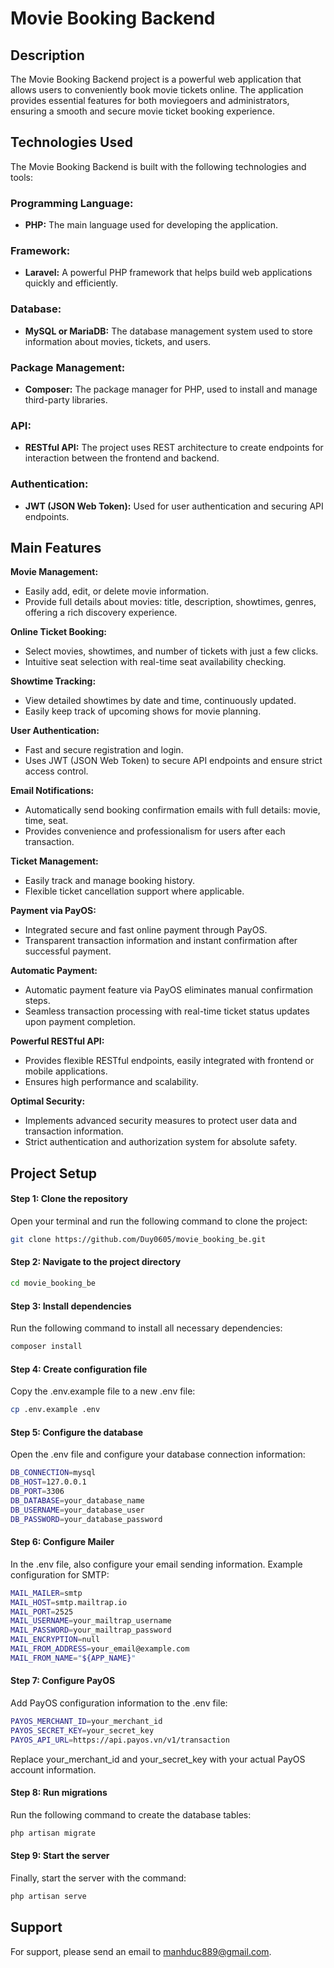 # Movie Booking Backend

## Description
The Movie Booking Backend project is a powerful web application that allows users to conveniently book movie tickets online. The application provides essential features for both moviegoers and administrators, ensuring a smooth and secure movie ticket booking experience.

## Technologies Used
The Movie Booking Backend is built with the following technologies and tools:

### Programming Language:
- **PHP:** The main language used for developing the application.

### Framework:
- **Laravel:** A powerful PHP framework that helps build web applications quickly and efficiently.

### Database:
- **MySQL or MariaDB:** The database management system used to store information about movies, tickets, and users.

### Package Management:
- **Composer:** The package manager for PHP, used to install and manage third-party libraries.

### API:
- **RESTful API:** The project uses REST architecture to create endpoints for interaction between the frontend and backend.

### Authentication:
- **JWT (JSON Web Token):** Used for user authentication and securing API endpoints.

## Main Features
**Movie Management:**
  - Easily add, edit, or delete movie information.
  - Provide full details about movies: title, description, showtimes, genres, offering a rich discovery experience.

**Online Ticket Booking:**
  - Select movies, showtimes, and number of tickets with just a few clicks.
  - Intuitive seat selection with real-time seat availability checking.

**Showtime Tracking:**
  - View detailed showtimes by date and time, continuously updated.
  - Easily keep track of upcoming shows for movie planning.

**User Authentication:**
  - Fast and secure registration and login.
  - Uses JWT (JSON Web Token) to secure API endpoints and ensure strict access control.

**Email Notifications:**
  - Automatically send booking confirmation emails with full details: movie, time, seat.
  - Provides convenience and professionalism for users after each transaction.

**Ticket Management:**
  - Easily track and manage booking history.
  - Flexible ticket cancellation support where applicable.

**Payment via PayOS:**
  - Integrated secure and fast online payment through PayOS.
  - Transparent transaction information and instant confirmation after successful payment.

**Automatic Payment:**
  - Automatic payment feature via PayOS eliminates manual confirmation steps.
  - Seamless transaction processing with real-time ticket status updates upon payment completion.

**Powerful RESTful API:**
  - Provides flexible RESTful endpoints, easily integrated with frontend or mobile applications.
  - Ensures high performance and scalability.

**Optimal Security:**
   - Implements advanced security measures to protect user data and transaction information.
   - Strict authentication and authorization system for absolute safety.

## Project Setup
#### Step 1: Clone the repository
Open your terminal and run the following command to clone the project:
```bash
git clone https://github.com/Duy0605/movie_booking_be.git
```

#### Step 2: Navigate to the project directory
```bash
cd movie_booking_be
```

#### Step 3: Install dependencies
Run the following command to install all necessary dependencies:
```bash
composer install
```

#### Step 4: Create configuration file
Copy the .env.example file to a new .env file:
```bash
cp .env.example .env
```

#### Step 5: Configure the database
Open the .env file and configure your database connection information:
```bash
DB_CONNECTION=mysql
DB_HOST=127.0.0.1
DB_PORT=3306
DB_DATABASE=your_database_name
DB_USERNAME=your_database_user
DB_PASSWORD=your_database_password
```

#### Step 6: Configure Mailer
In the .env file, also configure your email sending information. Example configuration for SMTP:
```bash
MAIL_MAILER=smtp
MAIL_HOST=smtp.mailtrap.io
MAIL_PORT=2525
MAIL_USERNAME=your_mailtrap_username
MAIL_PASSWORD=your_mailtrap_password
MAIL_ENCRYPTION=null
MAIL_FROM_ADDRESS=your_email@example.com
MAIL_FROM_NAME="${APP_NAME}"
```

#### Step 7: Configure PayOS
Add PayOS configuration information to the .env file:
```bash
PAYOS_MERCHANT_ID=your_merchant_id
PAYOS_SECRET_KEY=your_secret_key
PAYOS_API_URL=https://api.payos.vn/v1/transaction
```
Replace your_merchant_id and your_secret_key with your actual PayOS account information.

#### Step 8: Run migrations
Run the following command to create the database tables:
```bash
php artisan migrate
```

#### Step 9: Start the server
Finally, start the server with the command:
```bash
php artisan serve
```

## Support
For support, please send an email to manhduc889@gmail.com.
